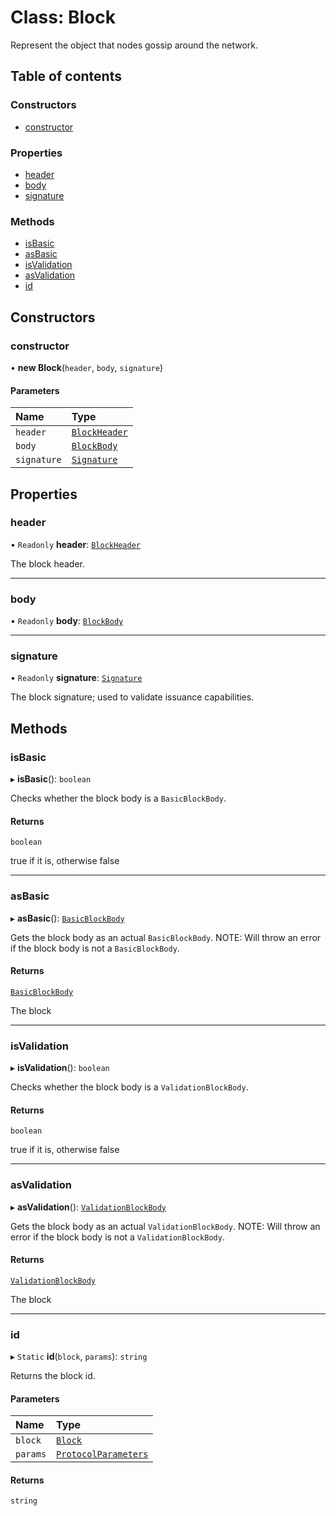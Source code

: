 # Class: Block

Represent the object that nodes gossip around the network.

## Table of contents

### Constructors

- [constructor](Block.md#constructor)

### Properties

- [header](Block.md#header)
- [body](Block.md#body)
- [signature](Block.md#signature)

### Methods

- [isBasic](Block.md#isbasic)
- [asBasic](Block.md#asbasic)
- [isValidation](Block.md#isvalidation)
- [asValidation](Block.md#asvalidation)
- [id](Block.md#id)

## Constructors

### constructor

• **new Block**(`header`, `body`, `signature`)

#### Parameters

| Name | Type |
| :------ | :------ |
| `header` | [`BlockHeader`](BlockHeader.md) |
| `body` | [`BlockBody`](BlockBody.md) |
| `signature` | [`Signature`](Signature.md) |

## Properties

### header

• `Readonly` **header**: [`BlockHeader`](BlockHeader.md)

The block header.

___

### body

• `Readonly` **body**: [`BlockBody`](BlockBody.md)

___

### signature

• `Readonly` **signature**: [`Signature`](Signature.md)

The block signature; used to validate issuance capabilities.

## Methods

### isBasic

▸ **isBasic**(): `boolean`

Checks whether the block body is a `BasicBlockBody`.

#### Returns

`boolean`

true if it is, otherwise false

___

### asBasic

▸ **asBasic**(): [`BasicBlockBody`](BasicBlockBody.md)

Gets the block body as an actual `BasicBlockBody`.
NOTE: Will throw an error if the block body is not a `BasicBlockBody`.

#### Returns

[`BasicBlockBody`](BasicBlockBody.md)

The block

___

### isValidation

▸ **isValidation**(): `boolean`

Checks whether the block body is a `ValidationBlockBody`.

#### Returns

`boolean`

true if it is, otherwise false

___

### asValidation

▸ **asValidation**(): [`ValidationBlockBody`](ValidationBlockBody.md)

Gets the block body as an actual `ValidationBlockBody`.
NOTE: Will throw an error if the block body is not a `ValidationBlockBody`.

#### Returns

[`ValidationBlockBody`](ValidationBlockBody.md)

The block

___

### id

▸ `Static` **id**(`block`, `params`): `string`

Returns the block id.

#### Parameters

| Name | Type |
| :------ | :------ |
| `block` | [`Block`](Block.md) |
| `params` | [`ProtocolParameters`](../interfaces/ProtocolParameters.md) |

#### Returns

`string`
